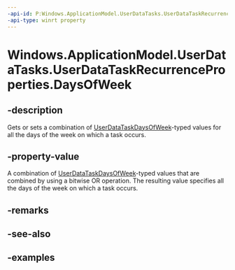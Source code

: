 ```yaml
---
-api-id: P:Windows.ApplicationModel.UserDataTasks.UserDataTaskRecurrenceProperties.DaysOfWeek
-api-type: winrt property
---
```


<!-- Property syntax.
public IReference<UserDataTaskDaysOfWeek> DaysOfWeek { get;  set; }
-->

# Windows.ApplicationModel.UserDataTasks.UserDataTaskRecurrenceProperties.DaysOfWeek

## -description
Gets or sets a combination of [UserDataTaskDaysOfWeek](userdatataskdaysofweek.md)-typed values for all the days of the week on which a task occurs.

## -property-value
A combination of [UserDataTaskDaysOfWeek](userdatataskdaysofweek.md)-typed values that are combined by using a bitwise OR operation. The resulting value specifies all the days of the week on which a task occurs.

## -remarks

## -see-also

## -examples
